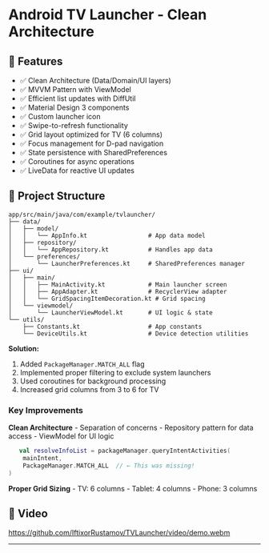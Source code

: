 # Android TV Launcher - Clean Architecture


## 🎯 Features

- ✅ Clean Architecture (Data/Domain/UI layers)
- ✅ MVVM Pattern with ViewModel
- ✅ Efficient list updates with DiffUtil
- ✅ Material Design 3 components
- ✅ Custom launcher icon
- ✅ Swipe-to-refresh functionality
- ✅ Grid layout optimized for TV (6 columns)
- ✅ Focus management for D-pad navigation
- ✅ State persistence with SharedPreferences
- ✅ Coroutines for async operations
- ✅ LiveData for reactive UI updates

## 📁 Project Structure

```
app/src/main/java/com/example/tvlauncher/
├── data/
│   ├── model/
│   │   └── AppInfo.kt                 # App data model
│   ├── repository/
│   │   └── AppRepository.kt           # Handles app data
│   └── preferences/
│       └── LauncherPreferences.kt     # SharedPreferences manager
├── ui/
│   ├── main/
│   │   ├── MainActivity.kt            # Main launcher screen
│   │   ├── AppAdapter.kt              # RecyclerView adapter
│   │   └── GridSpacingItemDecoration.kt # Grid spacing
│   └── viewmodel/
│       └── LauncherViewModel.kt       # UI logic & state
└── utils/
    ├── Constants.kt                   # App constants
    └── DeviceUtils.kt                 # Device detection utilities
```




**Solution:**

1. Added `PackageManager.MATCH_ALL` flag
2. Implemented proper filtering to exclude system launchers
3. Used coroutines for background processing
4. Increased grid columns from 3 to 6 for TV

### Key Improvements

**Clean Architecture**
    - Separation of concerns
    - Repository pattern for data access
    - ViewModel for UI logic


```kotlin
   val resolveInfoList = packageManager.queryIntentActivities(
    mainIntent,
    PackageManager.MATCH_ALL  // ← This was missing!
)
```

**Proper Grid Sizing**
    - TV: 6 columns
    - Tablet: 4 columns
    - Phone: 3 columns


## 🎥  Video

https://github.com/IftixorRustamov/TVLauncher/video/demo.webm


---
